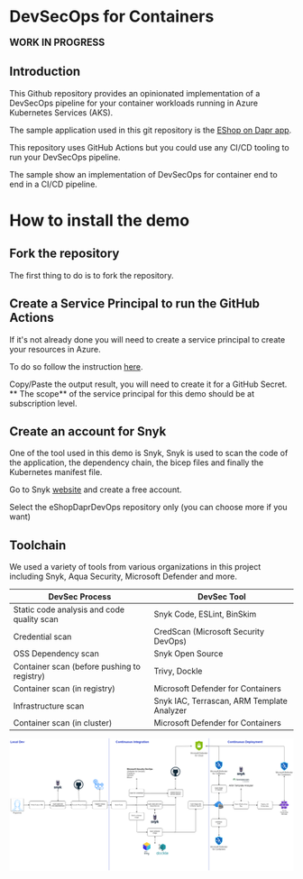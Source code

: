 # DevSecOps for Containers

**<span style="font-size:larger;">WORK IN PROGRESS</span>**

## Introduction

This Github repository provides an opinionated implementation of a DevSecOps pipeline for your container workloads running in Azure Kubernetes Services (AKS).

The sample application used in this git repository is the [EShop on Dapr app](https://github.com/dotnet-architecture/eShopOnDapr).

This repository uses GitHub Actions but you could use any CI/CD tooling to run your DevSecOps pipeline.

The sample show an implementation of DevSecOps for container end to end in a CI/CD pipeline.

# How to install the demo

## Fork the repository

The first thing to do is to fork the repository.

## Create a Service Principal to run the GitHub Actions

If it's not already done you will need to create a service principal to create your resources in Azure.

To do so follow the instruction [here](https://github.com/marketplace/actions/azure-login#configure-a-service-principal-with-a-secret).

Copy/Paste the output result, you will need to create it for a GitHub Secret.  ** The scope** of the service principal for this demo should be at subscription level.

## Create an account for Snyk

One of the tool used in this demo is Snyk, Snyk is used to scan the code of the application, the dependency chain, the bicep files and finally the Kubernetes manifest file.

Go to Snyk [website](https://snyk.io/) and create a free account.

Select the eShopDaprDevOps repository only (you can choose more if you want)

## Toolchain

We used a variety of tools from various organizations in this project including Snyk, Aqua Security, Microsoft Defender and more.

| DevSec Process          | DevSec Tool          |
|------------------|---------------|
| Static code analysis and code quality scan | Snyk Code, ESLint, BinSkim | 
| Credential scan | CredScan (Microsoft Security DevOps)| 
| OSS Dependency scan | Snyk Open Source |
| Container scan (before pushing to registry) | Trivy, Dockle | 
| Container scan (in registry) | Microsoft Defender for Containers | 
| Infrastructure scan | Snyk IAC, Terrascan, ARM Template Analyzer |
| Container scan (in cluster)| Microsoft Defender for Containers |

![flow](./diagram/flow.png)




